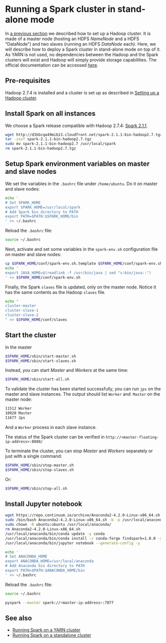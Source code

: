# Running a Spark cluster in stand-alone mode

In [a previous section](./hadoop-cluster-setup.md) we described how to set up a Hadoop cluster. It is made of a master node (hosting an HDFS *NameNode* and a HDFS "DataNode") and two slaves (running an HDFS *DataNode* each). Here, we will describe how to deploy a Spark cluster in stand-alone mode on top of it. As YARN is not used, no dependencies between the Hadoop and the Spark clusters will exist and Hadoop will simply provide storage capabilities. The official documentation can be accessed [here](https://spark.apache.org/docs/latest/spark-standalone.html).

## Pre-requisites
Hadoop 2.7.4 is installed and a cluster is set up as described in [Setting up a Hadoop cluster](./spark-cluster-management.md).

## Install Spark on all instances
We choose a Spark release compatible with Hadoop 2.7.4: [Spark 2.1.1](https://spark.apache.org/releases/spark-release-2-1-1.html).

```bash
wget http://d3kbcqa49mib13.cloudfront.net/spark-2.1.1-bin-hadoop2.7.tgz
tar -zxvf spark-2.1.1-bin-hadoop2.7.tgz
sudo mv spark-2.1.1-bin-hadoop2.7 /usr/local/spark
rm spark-2.1.1-bin-hadoop2.7.tgz
```

## Setup Spark environment variables on master and slave nodes
We set the variables in the `.bashrc` file under `/home/ubuntu`. Do it on master and slave nodes:
```bash
echo '
# Set SPARK_HOME
export SPARK_HOME=/usr/local/spark
# Add Spark bin directory to PATH
export PATH=$PATH:$SPARK_HOME/bin
' >> ~/.bashrc
```

Reload the `.bashrc` file:
```bash
source ~/.bashrc
```

Next, activate and set some variables in the `spark-env.sh` configuration file on master and slave nodes:
```bash
cp $SPARK_HOME/conf/spark-env.sh.template $SPARK_HOME/conf/spark-env.sh
echo '
export JAVA_HOME=$(readlink -f /usr/bin/java | sed "s:bin/java::")
' >> $SPARK_HOME/conf/spark-env.sh
```

Finally, the Spark `slaves` file is updated, only on the master node. Notice it has the same contents as the Hadoop `slaves` file.
```bash
echo "
cluster-master
cluster-slave-1
cluster-slave-2
" >> $SPARK_HOME/conf/slaves
```

## Start the cluster
In the master
```bash
$SPARK_HOME/sbin/start-master.sh
$SPARK_HOME/sbin/start-slaves.sh 
``` 
Instead, you can start *Master* and *Workers* at the same time:
```bash
$SPARK_HOME/sbin/start-all.sh 
``` 

To validate the cluster has been started successfully, you can run `jps` on the master and slave instances. The output should list `Worker` and` Master` on the master node:
```bash
11512 Worker
10920 Master
11677 Jps
```

And a `Worker` process in each slave instance.

The status of the Spark cluster can be verified in `http://<master-floating-ip-address>:8080/`

To terminate the cluster, you can stop *Master* and *Workers* separately or just with a single command:
```bash
$SPARK_HOME/sbin/stop-master.sh
$SPARK_HOME/sbin/stop-slaves.sh 
``` 
Or:
```bash
$SPARK_HOME/sbin/stop-all.sh 
``` 

## Install Jupyter notebook
```bash
wget https://repo.continuum.io/archive/Anaconda2-4.2.0-Linux-x86_64.sh
sudo /bin/bash Anaconda2-4.2.0-Linux-x86_64.sh -b -p /usr/local/anaconda
sudo chown -R ubuntu:ubuntu /usr/local/anaconda/
rm Anaconda2-4.2.0-Linux-x86_64.sh
/usr/local/anaconda/bin/conda update -y conda
/usr/local/anaconda/bin/conda install -c conda-forge findspark=1.0.0 -y
/usr/local/anaconda/bin/jupyter notebook --generate-config -y
```

```bash
echo '
# Set ANACONDA_HOME
export ANACONDA_HOME=/usr/local/anaconda
# Add Anaconda bin directory to PATH
export PATH=$PATH:$ANACONDA_HOME/bin
' >> ~/.bashrc
```

Reload the `.bashrc` file:
```bash
source ~/.bashrc
```

```bash
pyspark --master spark://<master-ip-address>:7077
````

## See also
* [Running Spark on a YARN cluster](./spark-yarn-cluster-setup.md)
* [Running Spark on a standalone cluster](./spark-standalone-cluster-setup.md)
